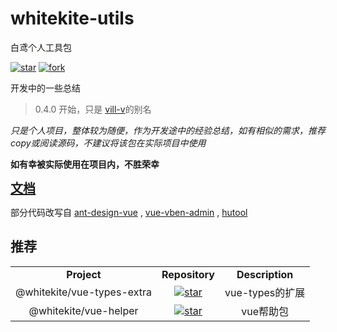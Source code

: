 # whitekite-utils

白鸢个人工具包

[![star](https://gitee.com/white-kite/seele-utils/badge/star.svg?theme=dark)](https://gitee.com/white-kite/seele-utils/stargazers) [![fork](https://gitee.com/white-kite/seele-utils/badge/fork.svg?theme=dark)](https://gitee.com/white-kite/seele-utils/members)

开发中的一些总结

> 0.4.0 开始，只是 [vill-v](https://www.npmjs.com/package/vill-v)的别名

_只是个人项目，整体较为随便，作为开发途中的经验总结，如有相似的需求，推荐copy或阅读源码，不建议将该包在实际项目中使用_

**如有幸被实际使用在项目内，不胜荣幸**

<div>
<a href="https://gitee.com/white-kite/seele-utils/wikis" style="font-size: 20px;font-weight: bold;">文档</a>
</div>

部分代码改写自
[ant-design-vue](https://github.com/vueComponent/ant-design-vue)
,
[vue-vben-admin](https://github.com/anncwb/vue-vben-admin)
,
[hutool](https://github.com/dromara/hutool)

## 推荐

<table style="text-align: center;">
  <tr>
    <td><strong>Project</strong></td>
    <td><strong>Repository</strong></td>
    <td><strong>Description</strong></td>
  </tr>
  <tr>
    <td>
      @whitekite/vue-types-extra
    </td>
    <td>
      <a href='https://gitee.com/white-kite/vue-types-extra'>
        <img src='https://gitee.com/white-kite/vue-types-extra/badge/star.svg?theme=gray' alt='star'>
      </a>
    </td>
    <td>
      vue-types的扩展
    </td>
  </tr>
  <tr>
    <td>@whitekite/vue-helper</td>
    <td>
      <a href='https://gitee.com/white-kite/vue-helper'>
        <img src='https://gitee.com/white-kite/vue-helper/badge/star.svg?theme=gray' alt='star'>
      </a>
    </td>
    <td>
      vue帮助包
    </td>
  </tr>
</table>

